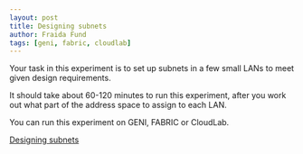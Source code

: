 ```yaml
---
layout: post
title: Designing subnets 
author: Fraida Fund
tags: [geni, fabric, cloudlab]
---
```


Your task in this experiment is to set up subnets in a few small LANs to meet given design requirements.

It should take about 60-120 minutes to run this experiment, after you work out what part of the address space to assign to each LAN.

You can run this experiment on GENI, FABRIC or CloudLab. 

[Designing subnets](https://witestlab.poly.edu/blog/designing-subnets/)


